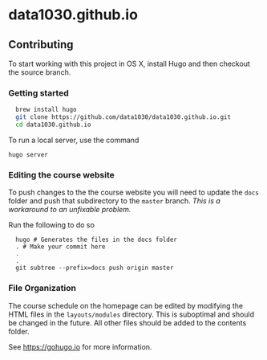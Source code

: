 # data1030.github.io


## Contributing
To start working with this project in OS X, install Hugo and then checkout the source branch.

### Getting started
```bash
  brew install hugo
  git clone https://github.com/data1030/data1030.github.io.git
  cd data1030.github.io
```

To run a local server, use the command

```
hugo server
```

### Editing the course website
To push changes to the the course website you will need to update the `docs` folder and push that subdirectory to
the `master` branch. *This is a workaround to an unfixable problem.*

Run the following to do so
```
  hugo # Generates the files in the docs folder
  . # Make your commit here
  .
  .
  git subtree --prefix=docs push origin master
```

### File Organization

The course schedule on the homepage can be edited by modifying the HTML files in the `layouts/modules` directory.
This is suboptimal and should be changed in the future.
All other files should be added to the contents folder.

See https://gohugo.io for more information.



  
